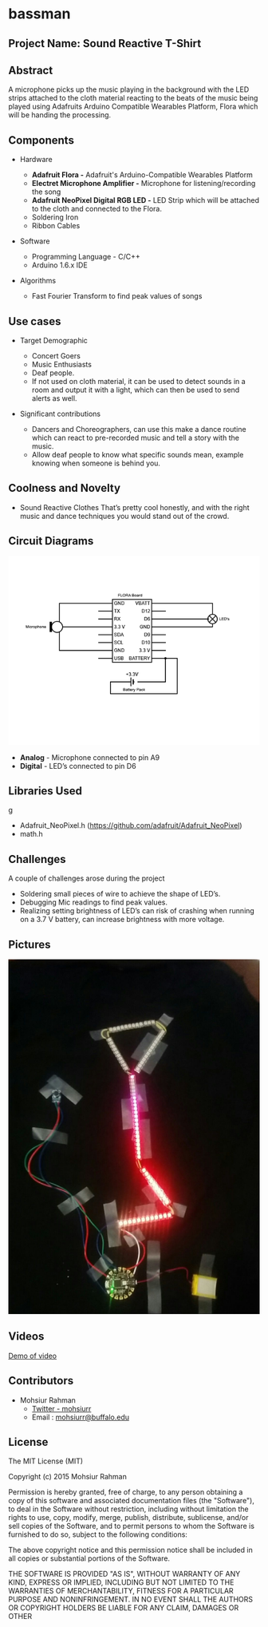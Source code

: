 # bassman

## Project Name: Sound Reactive T-Shirt

## Abstract

A microphone picks up the music playing in the background with the LED strips attached to the cloth material reacting to the beats of the music being played using Adafruits Arduino Compatible Wearables Platform, Flora which will be handing the processing. 

## Components

* Hardware 
	* **Adafruit Flora -** Adafruit's Arduino-Compatible Wearables Platform
	* **Electret Microphone Amplifier -** Microphone for listening/recording the song
	* **Adafruit NeoPixel Digital RGB LED -** LED Strip which will be attached to the cloth and connected to the Flora.
	* Soldering Iron 
	* Ribbon Cables

* Software
	* Programming Language - C/C++ 
	* Arduino 1.6.x IDE

* Algorithms
	* Fast Fourier Transform to find peak values of songs

## Use cases

* Target Demographic
	* Concert Goers
	* Music Enthusiasts
	* Deaf people.
	* If not used on cloth material, it can be used to detect sounds in a room and output it with a light, which can then be used to send alerts as well.

* Significant contributions
	* Dancers and Choreographers, can use this make a dance routine which can react to pre-recorded music and tell a story with the music.
	* Allow deaf people to know what specific sounds mean, example knowing when someone is behind you.


## Coolness and Novelty
* Sound Reactive Clothes That’s pretty cool honestly, and with the right music and dance techniques you would stand out of the crowd.

## Circuit Diagrams

![Circuit Diagram](/img/circuit_diagram.png)

* **Analog** - Microphone connected to pin A9
* **Digital** - LED’s connected to pin D6

## Libraries Used
g
* Adafruit_NeoPixel.h (https://github.com/adafruit/Adafruit_NeoPixel)
* math.h

## Challenges 

A couple of challenges arose during the project
* Soldering small pieces of wire to achieve the shape of LED’s.
* Debugging Mic readings to find peak values.
* Realizing setting brightness of LED’s can risk of crashing when running on a 3.7 V battery, can increase brightness with more voltage.

## Pictures

![Final Design](/img/final_design.png)

## Videos

[Demo of video](https://www.youtube.com/watch?v=A1DoPsuxhUY)

## Contributors

* Mohsiur Rahman
	* [Twitter - mohsiurr](https://twitter.com/mohsiurr)
	* Email : mohsiurr@buffalo.edu

## License

The MIT License (MIT)

Copyright (c) 2015 Mohsiur Rahman

Permission is hereby granted, free of charge, to any person obtaining a copy
of this software and associated documentation files (the "Software"), to deal
in the Software without restriction, including without limitation the rights
to use, copy, modify, merge, publish, distribute, sublicense, and/or sell
copies of the Software, and to permit persons to whom the Software is
furnished to do so, subject to the following conditions:

The above copyright notice and this permission notice shall be included in all
copies or substantial portions of the Software.

THE SOFTWARE IS PROVIDED "AS IS", WITHOUT WARRANTY OF ANY KIND, EXPRESS OR
IMPLIED, INCLUDING BUT NOT LIMITED TO THE WARRANTIES OF MERCHANTABILITY,
FITNESS FOR A PARTICULAR PURPOSE AND NONINFRINGEMENT. IN NO EVENT SHALL THE
AUTHORS OR COPYRIGHT HOLDERS BE LIABLE FOR ANY CLAIM, DAMAGES OR OTHER


